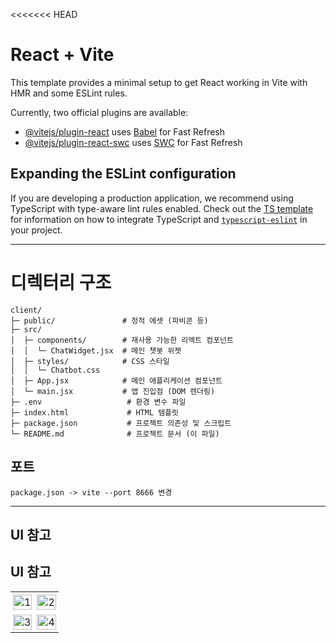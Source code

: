 <<<<<<< HEAD
# React + Vite

This template provides a minimal setup to get React working in Vite with HMR and some ESLint rules.

Currently, two official plugins are available:

- [@vitejs/plugin-react](https://github.com/vitejs/vite-plugin-react/blob/main/packages/plugin-react) uses [Babel](https://babeljs.io/) for Fast Refresh
- [@vitejs/plugin-react-swc](https://github.com/vitejs/vite-plugin-react/blob/main/packages/plugin-react-swc) uses [SWC](https://swc.rs/) for Fast Refresh

## Expanding the ESLint configuration

If you are developing a production application, we recommend using TypeScript with type-aware lint rules enabled. Check out the [TS template](https://github.com/vitejs/vite/tree/main/packages/create-vite/template-react-ts) for information on how to integrate TypeScript and [`typescript-eslint`](https://typescript-eslint.io) in your project.

---



# 디렉터리 구조
```
client/
├─ public/               # 정적 에셋 (파비콘 등)
├─ src/
│  ├─ components/        # 재사용 가능한 리액트 컴포넌트
│  │  └─ ChatWidget.jsx  # 메인 챗봇 위젯
│  ├─ styles/            # CSS 스타일
│  │  └─ Chatbot.css
│  ├─ App.jsx            # 메인 애플리케이션 컴포넌트
│  └─ main.jsx           # 앱 진입점 (DOM 렌더링)
├─ .env                   # 환경 변수 파일
├─ index.html             # HTML 템플릿
├─ package.json           # 프로젝트 의존성 및 스크립트
└─ README.md              # 프로젝트 문서 (이 파일)
```

## 포트 
```
package.json -> vite --port 8666 변경
```

---

## UI 참고
## UI 참고

<table style="width:100%; border-collapse:collapse;">
  <tr>
    <td style="width:50%; padding:4px;">
      <img src="https://github.com/user-attachments/assets/563901c1-2dee-4b62-ab1c-56df85286900" alt="1" style="width:100%; height:auto; display:block;" />
    </td>
    <td style="width:50%; padding:4px;">
      <img src="https://github.com/user-attachments/assets/11f48bed-fca1-4eb1-b46c-f050666ed413" alt="2" style="width:100%; height:auto; display:block;" />
    </td>
  </tr>
  <tr>
    <td style="width:50%; padding:4px;">
      <img src="https://github.com/user-attachments/assets/a93434c7-c354-4997-b092-4bcec5d632bc" alt="3" style="width:100%; height:auto; display:block;" />
    </td>
    <td style="width:50%; padding:4px;">
      <img src="https://github.com/user-attachments/assets/eb09901a-ab2c-44bf-b6ee-d909e5d51ff4" alt="4" style="width:100%; height:auto; display:block;" />
    </td>
  </tr>
</table>
